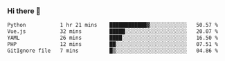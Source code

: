 ### Hi there 👋

<!--START_SECTION:waka-->

```txt
Python           1 hr 21 mins    ████████████▓░░░░░░░░░░░░   50.57 %
Vue.js           32 mins         █████░░░░░░░░░░░░░░░░░░░░   20.07 %
YAML             26 mins         ████░░░░░░░░░░░░░░░░░░░░░   16.50 %
PHP              12 mins         ██░░░░░░░░░░░░░░░░░░░░░░░   07.51 %
GitIgnore file   7 mins          █▒░░░░░░░░░░░░░░░░░░░░░░░   04.86 %
```

<!--END_SECTION:waka-->

<!--
**Jonas-VanHaeken/Jonas-VanHaeken** is a ✨ _special_ ✨ repository because its `README.md` (this file) appears on your GitHub profile.

Here are some ideas to get you started:

- 🔭 I’m currently working on ...
- 🌱 I’m currently learning ...
- 👯 I’m looking to collaborate on ...
- 🤔 I’m looking for help with ...
- 💬 Ask me about ...
- 📫 How to reach me: ...
- 😄 Pronouns: ...
- ⚡ Fun fact: ...
-->
